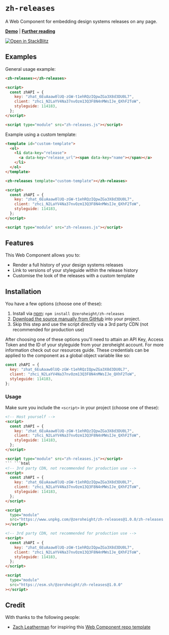 # `zh-releases`

A Web Component for embedding design systems releases on any page.

**[Demo](https://zeroheight-demos.github.io/zh-releases/demo.html)** | **[Further reading](https://zeroheight.com/show-release-history-anywhere/)**

[![Open in StackBlitz](https://developer.stackblitz.com/img/open_in_stackblitz.svg)](https://stackblitz.com/~/github.com/zeroheight-demos/zh-releases?file=zh-releases.js&initialPath=/demo.html)

## Examples

General usage example:

```html
<zh-releases></zh-releases>

<script>
  const zhAPI = {
    key: "zhat_6EuAaaw0lUQ-zGW-t1ehRQzIQpwZGa3X8d3DU0L7",
    client: "zhci_N2LaYV4Na37nvOzm13Q3F8N4nMWsIJe_QXhF2ToW",
    styleguide: 114183,
  };
</script>

<script type="module" src="zh-releases.js"></script>
```

Example using a custom template:

```html
<template id="custom-template">
  <ol>
    <li data-key="release">
      <a data-key="release_url"><span data-key="name"></span></a>
    </li>
  </ol>
</template>

<zh-releases template="custom-template"></zh-releases>

<script>
  const zhAPI = {
    key: "zhat_6EuAaaw0lUQ-zGW-t1ehRQzIQpwZGa3X8d3DU0L7",
    client: "zhci_N2LaYV4Na37nvOzm13Q3F8N4nMWsIJe_QXhF2ToW",
    styleguide: 114183,
  };
</script>

<script type="module" src="zh-releases.js"></script>
```

## Features

This Web Component allows you to:

- Render a full history of your design systems releases
- Link to versions of your styleguide within the release history
- Customise the look of the releases with a custom template

## Installation

You have a few options (choose one of these):

1. Install via [npm](https://www.npmjs.com/package/@zeroheight/zh-releases): `npm install @zeroheight/zh-releases`
1. [Download the source manually from GitHub](https://github.com/zeroheight-demos/zh-releases/releases) into your project.
1. Skip this step and use the script directly via a 3rd party CDN (not recommended for production use)

After choosing one of these options you'll need to attain an API Key, Access Token and the ID of your styleguide from your zeroheight account. For more information check out our resources guide. These credentials can be applied to the component as a global object variable like so:

```js
const zhAPI = {
  key: "zhat_6EuAaaw0lUQ-zGW-t1ehRQzIQpwZGa3X8d3DU0L7",
  client: "zhci_N2LaYV4Na37nvOzm13Q3F8N4nMWsIJe_QXhF2ToW",
  styleguide: 114183,
};
```

### Usage

Make sure you include the `<script>` in your project (choose one of these):

````html
<!-- Host yourself -->
<script>
  const zhAPI = {
    key: "zhat_6EuAaaw0lUQ-zGW-t1ehRQzIQpwZGa3X8d3DU0L7",
    client: "zhci_N2LaYV4Na37nvOzm13Q3F8N4nMWsIJe_QXhF2ToW",
    styleguide: 114183,
  };
</script>

<script type="module" src="zh-releases.js"></script>
``` ```html
<!-- 3rd party CDN, not recommended for production use -->
<script>
  const zhAPI = {
    key: "zhat_6EuAaaw0lUQ-zGW-t1ehRQzIQpwZGa3X8d3DU0L7",
    client: "zhci_N2LaYV4Na37nvOzm13Q3F8N4nMWsIJe_QXhF2ToW",
    styleguide: 114183,
  };
</script>

<script
  type="module"
  src="https://www.unpkg.com/@zeroheight/zh-releases@1.0.0/zh-releases.js"
></script>
````

```html
<!-- 3rd party CDN, not recommended for production use -->
<script>
  const zhAPI = {
    key: "zhat_6EuAaaw0lUQ-zGW-t1ehRQzIQpwZGa3X8d3DU0L7",
    client: "zhci_N2LaYV4Na37nvOzm13Q3F8N4nMWsIJe_QXhF2ToW",
    styleguide: 114183,
  };
</script>

<script
  type="module"
  src="https://esm.sh/@zeroheight/zh-releases@1.0.0"
></script>
```

## Credit

With thanks to the following people:

- [Zach Leatherman](https://zachleat.com) for inspiring this [Web Component repo template](https://github.com/daviddarnes/component-template)
